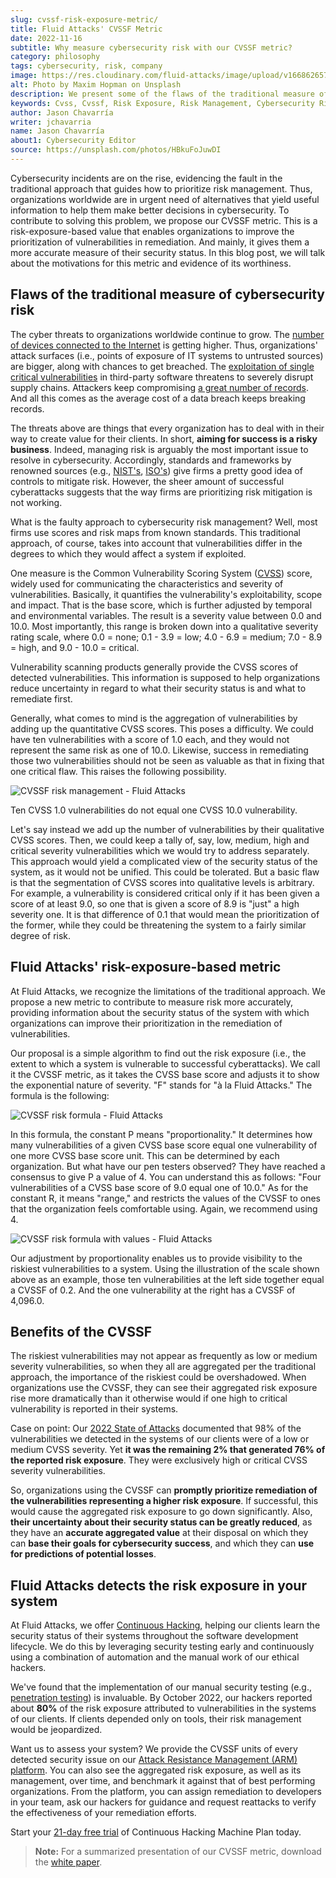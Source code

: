 ```yaml
---
slug: cvssf-risk-exposure-metric/
title: Fluid Attacks' CVSSF Metric
date: 2022-11-16
subtitle: Why measure cybersecurity risk with our CVSSF metric?
category: philosophy
tags: cybersecurity, risk, company
image: https://res.cloudinary.com/fluid-attacks/image/upload/v1668626573/blog/cvssf-risk-exposure-metric/cover_cvssf.webp
alt: Photo by Maxim Hopman on Unsplash
description: We present some of the flaws of the traditional measure of cybersecurity risk and introduce CVSSF, the risk-exposure-based metric with which we overcome them.
keywords: Cvss, Cvssf, Risk Exposure, Risk Management, Cybersecurity Risk Management, Cybersecurity Success, Security Status, Ethical Hacking, Pentesting
author: Jason Chavarría
writer: jchavarria
name: Jason Chavarría
about1: Cybersecurity Editor
source: https://unsplash.com/photos/HBkuFoJuwDI
---
```


Cybersecurity incidents are on the rise,
evidencing the fault in the traditional approach
that guides how to prioritize risk management.
Thus,
organizations worldwide are in urgent need of alternatives
that yield useful information
to help them make better decisions in cybersecurity.
To contribute to solving this problem,
we propose our CVSSF metric.
This is a risk-exposure-based value
that enables organizations
to improve the prioritization of vulnerabilities in remediation.
And mainly,
it gives them a more accurate measure of their security status.
In this blog post,
we will talk about the motivations for this metric
and evidence of its worthiness.

## Flaws of the traditional measure of cybersecurity risk

The cyber threats to organizations worldwide continue to grow.
The [number of devices connected to the Internet](../what-trends-to-expect-for-2023/)
is getting higher.
Thus,
organizations' attack surfaces
(i.e., points of exposure of IT systems to untrusted sources)
are bigger,
along with chances to get breached.
The [exploitation of single critical vulnerabilities](../cybersecurity-trends-2022/)
in third-party software
threatens to severely disrupt supply chains.
Attackers keep compromising [a great number of records](https://www.itgovernance.co.uk/blog/data-breaches-and-cyber-attacks-quarterly-review-q3-2022).
And all this comes
as the average cost of a data breach keeps breaking records.

The threats above are things
that every organization has to deal with
in their way to create value for their clients.
In short,
**aiming for success is a risky business**.
Indeed,
managing risk is arguably the most important issue to resolve in cybersecurity.
Accordingly,
standards and frameworks by renowned sources
(e.g., [NIST's](../nist-supply-chain-risk/),
[ISO's](../iso-iec-27002-2022/))
give firms a pretty good idea of controls to mitigate risk.
However,
the sheer amount of successful cyberattacks suggests
that the way firms are prioritizing risk mitigation is not working.

What is the faulty approach to cybersecurity risk management?
Well,
most firms use scores and risk maps from known standards.
This traditional approach,
of course,
takes into account that vulnerabilities differ
in the degrees to which they would affect a system if exploited.

One measure is the Common Vulnerability Scoring System ([CVSS](https://www.first.org/cvss/specification-document))
score,
widely used for communicating the characteristics
and severity of vulnerabilities.
Basically,
it quantifies the vulnerability's exploitability, scope and impact.
That is the base score,
which is further adjusted by temporal and environmental variables.
The result is a severity value between 0.0 and 10.0.
Most importantly,
this range is broken down into a qualitative severity rating scale,
where 0.0 = none;
0.1 - 3.9 = low;
4.0 - 6.9 = medium;
7.0 - 8.9 = high,
and 9.0 - 10.0 = critical.

Vulnerability scanning products generally provide the CVSS scores
of detected vulnerabilities.
This information is supposed to help organizations
reduce uncertainty in regard to what their security status is
and what to remediate first.

Generally,
what comes to mind is the aggregation of vulnerabilities
by adding up the quantitative CVSS scores.
This poses a difficulty.
We could have ten vulnerabilities with a score of 1.0 each,
and they would not represent the same risk as one of 10.0.
Likewise,
success in remediating those two vulnerabilities
should not be seen as valuable as that in fixing that one critical flaw.
This raises the following possibility.

<div class="imgblock">

![CVSSF risk management - Fluid Attacks](https://res.cloudinary.com/fluid-attacks/image/upload/v1668627114/blog/cvssf-risk-exposure-metric/cvssf-risk-management-fluid-attacks.webp)

<div class="title">

Ten CVSS 1.0 vulnerabilities do not equal one CVSS 10.0 vulnerability.

</div>

</div>

Let's say instead we add up the number of vulnerabilities
by their qualitative CVSS scores.
Then,
we could keep a tally of,
say,
low, medium, high and critical severity vulnerabilities
which we would try to address separately.
This approach would yield
a complicated view of the security status of the system,
as it would not be unified.
This could be tolerated.
But a basic flaw is
that the segmentation of CVSS scores into qualitative levels is arbitrary.
For example,
a vulnerability is considered critical
only if it has been given a score of at least 9.0,
so one that is given a score of 8.9 is "just" a high severity one.
It is that difference of 0.1 that would mean the prioritization of the former,
while they could be threatening the system to a fairly similar degree of risk.

## Fluid Attacks' risk-exposure-based metric

At Fluid Attacks,
we recognize the limitations of the traditional approach.
We propose a new metric to contribute to measure risk more accurately,
providing information about the security status of the system
with which organizations can improve their prioritization
in the remediation of vulnerabilities.

Our proposal is a simple algorithm to find out the risk exposure
(i.e., the extent to which a system is vulnerable to successful cyberattacks).
We call it the CVSSF metric,
as it takes the CVSS base score
and adjusts it to show the exponential nature of severity.
"F" stands for "à la Fluid Attacks."
The formula is the following:

<div class="imgblock">

![CVSSF risk formula - Fluid Attacks](https://res.cloudinary.com/fluid-attacks/image/upload/v1668629343/blog/cvssf-risk-exposure-metric/cvssf-risk-formula-fluid-attacks.webp)

</div>

In this formula,
the constant P means "proportionality."
It determines
how many vulnerabilities of a given CVSS base score equal one vulnerability
of one more CVSS base score unit.
This can be determined by each organization.
But what have our pen testers observed?
They have reached a consensus to give P a value of 4.
You can understand this as follows:
"Four vulnerabilities of a CVSS base score of 9.0 equal one of 10.0."
As for the constant R, it means "range,"
and restricts the values of the CVSSF
to ones that the organization feels comfortable using.
Again,
we recommend using 4.

<div class="imgblock">

![CVSSF risk formula with values - Fluid Attacks](https://res.cloudinary.com/fluid-attacks/image/upload/v1668629362/blog/cvssf-risk-exposure-metric/cvssf-risk-formula-with-values-fluid-attacks.webp)

</div>

Our adjustment by proportionality enables us
to provide visibility to the riskiest vulnerabilities to a system.
Using the illustration of the scale shown above as an example,
those ten vulnerabilities at the left side together equal a CVSSF of 0.2.
And the one vulnerability at the right has a CVSSF of 4,096.0.

## Benefits of the CVSSF

The riskiest vulnerabilities may not appear as frequently
as low or medium severity vulnerabilities,
so when they all are aggregated per the traditional approach,
the importance of the riskiest could be overshadowed.
When organizations use the CVSSF,
they can see their aggregated risk exposure rise more dramatically
than it otherwise would
if one high to critical vulnerability is reported in their systems.

Case on point: Our [2022 State of Attacks](https://try.fluidattacks.com/state-of-attacks-2022/)
documented
that 98% of the vulnerabilities we detected in the systems of our clients
were of a low or medium CVSS severity.
Yet **it was the remaining 2%
that generated 76% of the reported risk exposure**.
They were exclusively high or critical CVSS severity vulnerabilities.

So,
organizations using the CVSSF can **promptly prioritize remediation
of the vulnerabilities representing a higher risk exposure**.
If successful,
this would cause the aggregated risk exposure to go down significantly.
Also,
**their uncertainty about their security status can be greatly reduced**,
as they have an **accurate aggregated value** at their disposal
on which they can **base their goals for cybersecurity success**,
and which they can **use for predictions of potential losses**.

## Fluid Attacks detects the risk exposure in your system

At Fluid Attacks,
we offer [Continuous Hacking](../../services/continuous-hacking/),
helping our clients learn the security status of their systems
throughout the software development lifecycle.
We do this by leveraging security testing early and continuously
using a combination of automation and the manual work of our ethical hackers.

We've found
that the implementation of our manual security testing
(e.g., [penetration testing](../../solutions/penetration-testing/))
is invaluable.
By October 2022,
our hackers reported about **80%** of the risk exposure
attributed to vulnerabilities in the systems of our clients.
If clients depended only on tools,
their risk management would be jeopardized.

Want us to assess your system?
We provide the CVSSF units of every detected security issue
on our [Attack Resistance Management (ARM) platform](../../product-overview/).
You can also see the aggregated risk exposure,
as well as its management,
over time,
and benchmark it against that of best performing organizations.
From the platform,
you can assign remediation to developers in your team,
ask our hackers for guidance
and request reattacks to verify the effectiveness of your remediation efforts.

Start your [21-day free trial](../../free-trial/)
of Continuous Hacking Machine Plan today.

> **Note:**
> For a summarized presentation of our CVSSF metric,
> download the [white paper](https://try.fluidattacks.com/report/cvssf/).
